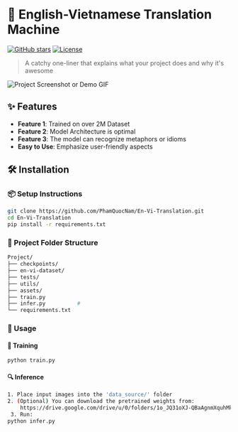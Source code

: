 # 🚀 English-Vietnamese Translation Machine

[![GitHub stars](https://img.shields.io/github/stars/yourusername/repo?style=social)](https://github.com/yourusername/repo)
[![License](https://img.shields.io/badge/license-MIT-blue.svg)](https://opensource.org/licenses/MIT)

> A catchy one-liner that explains what your project does and why it's awesome

![Project Screenshot or Demo GIF](link-to-image-or-gif)

## ✨ Features

- **Feature 1**: Trained on over 2M Dataset
- **Feature 2**: Model Architecture is optimal
- **Feature 3**: The model can recognize metaphors or idioms
- **Easy to Use**: Emphasize user-friendly aspects


## 🛠️ Installation
### 📦 Setup Instructions

```bash
git clone https://github.com/PhamQuocNam/En-Vi-Translation.git
cd En-Vi-Translation
pip install -r requirements.txt
```
### 📁 Project Folder Structure
```bash
Project/
├── checkpoints/      
├── en-vi-dataset/             
├── tests/      
├── utils/       
├── assets/           
├── train.py          
├── infer.py          #
└── requirements.txt
```

### 🚀 Usage
#### 🔧 Training
  ```bash
  python train.py
  ```

#### 🔍 Inference
```bash
1. Place input images into the 'data_source/' folder
2. (Optional) You can download the pretrained weights from:
    https://drive.google.com/drive/u/0/folders/1o_JQ31oXJ-QBaAgnmXquhMkuw7F6HWDk
 3. Run:
python infer.py
```